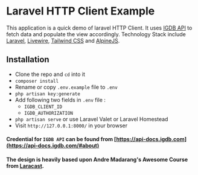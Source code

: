 # Laravel HTTP Client Example

This application is a quick demo of laravel HTTP Client. It uses [IGDB API](https://www.igdb.com/discover) to fetch data and populate the view accordingly. Technology Stack include [Laravel](https://www.laravel.com), [Livewire](https://laravel-livewire.com/), [Tailwind CSS](https://tailwindcss.com/) and  [AlpineJS](https://alpinejs.dev/).

## Installation

- Clone the repo and `cd` into it
- `composer install`
- Rename or copy `.env.example` file to `.env`
- `php artisan key:generate`
- Add following two fields in `.env` file :
  + `IGDB_CLIENT_ID`
  + `IGDB_AUTHORIZATION` 
- `php artisan serve` or use Laravel Valet or Laravel Homestead
- Visit `http://127.0.0.1:8000/` in your browser


#### Credential for `IGDB API` can be found from [https://api-docs.igdb.com](https://api-docs.igdb.com/#about)
#### The design is heavily based upon Andre Madarang's Awesome Course from [Laracast](https://laracasts.com/series/build-a-video-game-aggregator).


